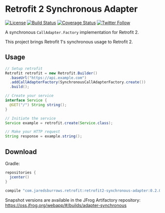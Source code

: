 # Retrofit 2 Synchronous Adapter

[![License](https://img.shields.io/badge/license-apache%202.0-blue.svg)](http://www.apache.org/licenses/LICENSE-2.0)
[![Build Status](https://travis-ci.org/jaredsburrows/retrofit2-synchronous-adapter.svg?branch=master)](https://travis-ci.org/jaredsburrows/retrofit2-synchronous-adapter)
[![Coverage Status](https://coveralls.io/repos/github/jaredsburrows/retrofit2-synchronous-adapter/badge.svg?branch=master)](https://coveralls.io/github/jaredsburrows/retrofit2-synchronous-adapter?branch=master)
[![Twitter Follow](https://img.shields.io/twitter/follow/jaredsburrows.svg?style=social)](https://twitter.com/jaredsburrows)


A synchronous `CallAdapter.Factory` implementation for Retrofit 2.

This project brings Retrofit 1's synchronous usage to Retrofit 2.


## Usage

```java
// Setup retrofit
Retrofit retrofit = new Retrofit.Builder()
  .baseUrl("https://api.example.com")
  .addCallAdapterFactory(SynchronousCallAdapterFactory.create())
  .build();

// Create your service
interface Service {
  @GET("/") String string();
}

// Initiate the service
Service example = retrofit.create(Service.class);

// Make your HTTP request
String response = example.string();

```


## Download

Gradle:
```groovy
repositories {
  jcenter()
}
  
compile "com.jaredsburrows.retrofit:retrofit2-synchronous-adapter:0.2.0"
```

Snapshot versions are available in the JFrog Artifactory repository: https://oss.jfrog.org/webapp/#/builds/adapter-synchronous
